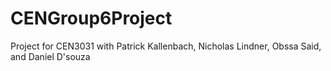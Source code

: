 # CENGroup6Project
Project for CEN3031 with Patrick Kallenbach, Nicholas Lindner, Obssa Said, and Daniel D'souza
